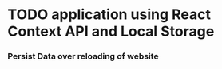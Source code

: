 # TODO application using React Context API and Local Storage 

### Persist Data over reloading of website
